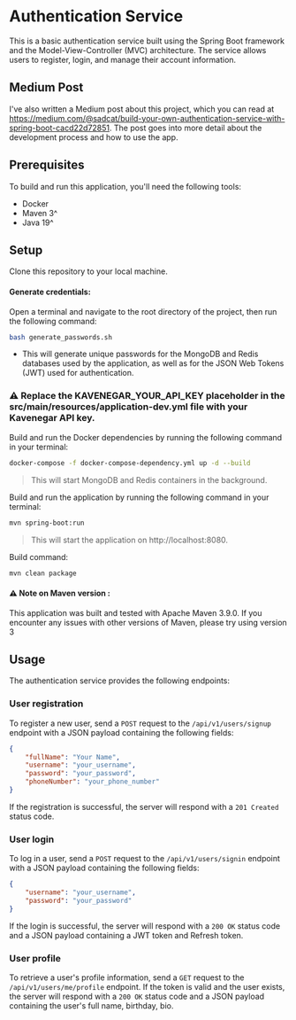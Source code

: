 # Authentication Service

This is a basic authentication service built using the Spring Boot framework and the Model-View-Controller (MVC) architecture. The service allows users to register, login, and manage their account information.  

## Medium Post
I've also written a Medium post about this project, 
which you can read at https://medium.com/@sadcat/build-your-own-authentication-service-with-spring-boot-cacd22d72851.
The post goes into more detail about the development process and how to use the app.

## Prerequisites
To build and run this application, you'll need the following tools:
- Docker
- Maven 3^
- Java 19^

## Setup
Clone this repository to your local machine.

#### Generate credentials:
Open a terminal and navigate to the root directory of the project, then run the following command:
```bash
bash generate_passwords.sh
```

- This will generate unique passwords for the MongoDB and Redis databases used by the application, as well as for the JSON Web Tokens (JWT) used for authentication.

### ⚠️ Replace the KAVENEGAR_YOUR_API_KEY placeholder in the src/main/resources/application-dev.yml file with your Kavenegar API key.

Build and run the Docker dependencies by running the following command in your terminal:
```bash
docker-compose -f docker-compose-dependency.yml up -d --build
```
> This will start MongoDB and Redis containers in the background.

Build and run the application by running the following command in your terminal:
```bash
mvn spring-boot:run
```
> This will start the application on http://localhost:8080.

Build command:
```bash
mvn clean package
```

#### ⚠️ Note on Maven version :
This application was built and tested with Apache Maven 3.9.0. If you encounter any issues with other versions of Maven, please try using version 3

## Usage
The authentication service provides the following endpoints:

### User registration
To register a new user, send a `POST` request to the `/api/v1/users/signup` endpoint with a JSON payload containing the following fields:
```json
{     
	"fullName": "Your Name",     
	"username": "your_username",     
	"password": "your_password",     
	"phoneNumber": "your_phone_number" 
}
```
If the registration is successful, the server will respond with a `201 Created` status code.

### User login
To log in a user, send a `POST` request to the `/api/v1/users/signin` endpoint with a JSON payload containing the following fields:
```json 
{
	"username": "your_username",     
	"password": "your_password" 
}
```
If the login is successful, the server will respond with a `200 OK` status code and a JSON payload containing a JWT token and Refresh token.

### User profile
To retrieve a user's profile information, send a `GET` request to the `/api/v1/users/me/profile` endpoint.
If the token is valid and the user exists, the server will respond with a `200 OK` status code and a JSON payload containing the user's full name, birthday, bio.
